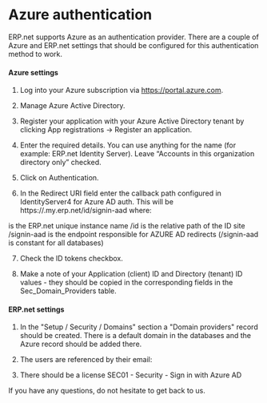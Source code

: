 # Azure authentication

ERP.net supports Azure as an authentication provider. There are a couple of Azure and ERP.net settings that should be configured for this authentication method to work.

#### Azure settings

1. Log into your Azure subscription via https://portal.azure.com.

2. Manage Azure Active Directory.

3. Register your application with your Azure Active Directory tenant by clicking App registrations -> Register an application.

4. Enter the required details. You can use anything for the name (for example: ERP.net Identity Server). Leave “Accounts in this organization directory only” checked.

5. Click on Authentication.

6. In the Redirect URI field enter the callback path configured in IdentityServer4 for Azure AD auth.
This will be https://<UIN>.my.erp.net/id/signin-aad where:

<UIN> is the ERP.net unique instance name
/id is the relative path of the ID site
/signin-aad is the endpoint responsible for AZURE AD redirects (/signin-aad is constant for all databases)

7. Check the ID tokens checkbox.

8. Make a note of your Application (client) ID and Directory (tenant) ID values - they should be copied in the corresponding fields in the Sec_Domain_Providers table.

#### ERP.net settings

1. In the "Setup / Security / Domains" section a "Domain providers" record should be created.
There is a default domain in the databases and the Azure record should be added there.

2. The users are referenced by their email:

3. There should be a license SEC01 - Security - Sign in with Azure AD

 

If you have any questions, do not hesitate to get back to us.
